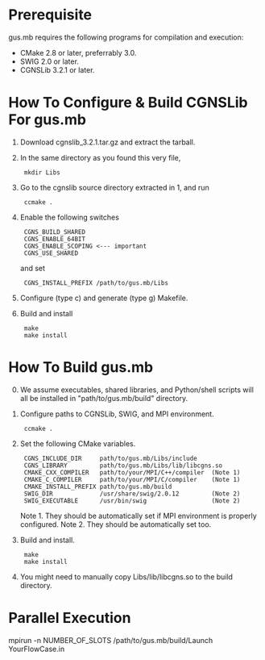 Prerequisite
============

gus.mb requires the following programs for compilation and execution:

* CMake 2.8 or later, preferrably 3.0.
* SWIG 2.0 or later.
* CGNSLib 3.2.1 or later.

How To Configure & Build CGNSLib For gus.mb
===========================================

1. Download cgnslib_3.2.1.tar.gz and extract the tarball.

2. In the same directory as you found this very file,

        mkdir Libs

3. Go to the cgnslib source directory extracted in 1, and run

        ccmake .

4. Enable the following switches

        CGNS_BUILD_SHARED
        CGNS_ENABLE_64BIT
        CGNS_ENABLE_SCOPING <--- important
        CGNS_USE_SHARED

   and set

        CGNS_INSTALL_PREFIX /path/to/gus.mb/Libs

5. Configure (type c) and generate (type g) Makefile.

6. Build and install

        make
        make install

How To Build gus.mb
===================

0. We assume executables, shared libraries, and Python/shell scripts
   will all be installed in "path/to/gus.mb/build" directory.

1. Configure paths to CGNSLib, SWIG, and MPI environment.

        ccmake .

2. Set the following CMake variables.

        CGNS_INCLUDE_DIR     path/to/gus.mb/Libs/include
        CGNS_LIBRARY         path/to/gus.mb/Libs/lib/libcgns.so
        CMAKE_CXX_COMPILER   path/to/your/MPI/C++/compiler  (Note 1)
        CMAKE_C_COMPILER     path/to/your/MPI/C/compiler    (Note 1)
        CMAKE_INSTALL_PREFIX path/to/gus.mb/build
        SWIG_DIR             /usr/share/swig/2.0.12         (Note 2)
        SWIG_EXECUTABLE      /usr/bin/swig                  (Note 2)

   Note 1. They should be automatically set if MPI environment
           is properly configured.
   Note 2. They should be automatically set too.

3. Build and install.

        make
        make install

4. You might need to manually copy Libs/lib/libcgns.so to the build directory.

Parallel Execution
==================

mpirun -n NUMBER_OF_SLOTS /path/to/gus.mb/build/Launch YourFlowCase.in

